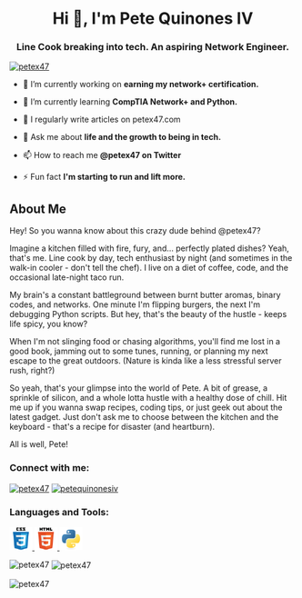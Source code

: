 <h1 align="center">Hi 👋, I'm Pete Quinones IV</h1>
<h3 align="center"> Line Cook breaking into tech. An aspiring Network Engineer. </h3>

<p align="left"> <a href="https://twitter.com/petex47" target="blank"><img src="https://img.shields.io/twitter/follow/petex47?logo=twitter&style=for-the-badge" alt="petex47" /></a> </p>

- 🔭 I’m currently working on **earning my network+ certification.**

- 🌱 I’m currently learning **CompTIA Network+ and Python.**

- 📝 I regularly write articles on petex47.com

- 💬 Ask me about **life and the growth to being in tech.**

- 📫 How to reach me **@petex47 on Twitter**

- ⚡ Fun fact **I'm starting to run and lift more.**

 <main>
 <section id="about">
  <h2>About Me</h2>
 <p>Hey! So you wanna know about this crazy dude behind @petex47? 

Imagine a kitchen filled with fire, fury, and... perfectly plated dishes? Yeah, that's me. Line cook by day, tech enthusiast by night (and sometimes in the walk-in cooler - don't tell the chef). I live on a diet of coffee, code, and the occasional late-night taco run.

My brain's a constant battleground between burnt butter aromas, binary codes, and networks. One minute I'm flipping burgers, the next I'm debugging Python scripts. But hey, that's the beauty of the hustle - keeps life spicy, you know?

When I'm not slinging food or chasing algorithms, you'll find me lost in a good book, jamming out to some tunes, running, or planning my next escape to the great outdoors. (Nature is kinda like a less stressful server rush, right?)

So yeah, that's your glimpse into the world of Pete. A bit of grease, a sprinkle of silicon, and a whole lotta hustle with a healthy dose of chill. Hit me up if you wanna swap recipes, coding tips, or just geek out about the latest gadget. Just don't ask me to choose between the kitchen and the keyboard - that's a recipe for disaster (and heartburn).

All is well,
Pete!</p>
    </section>
    <section id="work">


<h3 align="left">Connect with me:</h3>
<p align="left">
<a href="https://twitter.com/petex47" target="blank"><img align="center" src="https://raw.githubusercontent.com/rahuldkjain/github-profile-readme-generator/master/src/images/icons/Social/twitter.svg" alt="petex47" height="30" width="40" /></a>
<a href="https://linkedin.com/in/petequinonesiv" target="blank"><img align="center" src="https://raw.githubusercontent.com/rahuldkjain/github-profile-readme-generator/master/src/images/icons/Social/linked-in-alt.svg" alt="petequinonesiv" height="30" width="40" /></a>
</p>

<h3 align="left">Languages and Tools:</h3>
<p align="left"> <a href="https://www.w3schools.com/css/" target="_blank" rel="noreferrer"> <img src="https://raw.githubusercontent.com/devicons/devicon/master/icons/css3/css3-original-wordmark.svg" alt="css3" width="40" height="40"/> </a> <a href="https://www.w3.org/html/" target="_blank" rel="noreferrer"> <img src="https://raw.githubusercontent.com/devicons/devicon/master/icons/html5/html5-original-wordmark.svg" alt="html5" width="40" height="40"/> </a> <a href="https://www.python.org" target="_blank" rel="noreferrer"> <img src="https://raw.githubusercontent.com/devicons/devicon/master/icons/python/python-original.svg" alt="python" width="40" height="40"/> </a> </p>

<p><img align="left" src="https://github-readme-stats.vercel.app/api/top-langs?username=petex47&show_icons=true&locale=en&layout=compact" alt="petex47" /></p>

<p>&nbsp;<img align="center" src="https://github-readme-stats.vercel.app/api?username=petex47&show_icons=true&locale=en" alt="petex47" /></p>

<p><img align="center" src="https://github-readme-streak-stats.herokuapp.com/?user=petex47&" alt="petex47" /></p>
